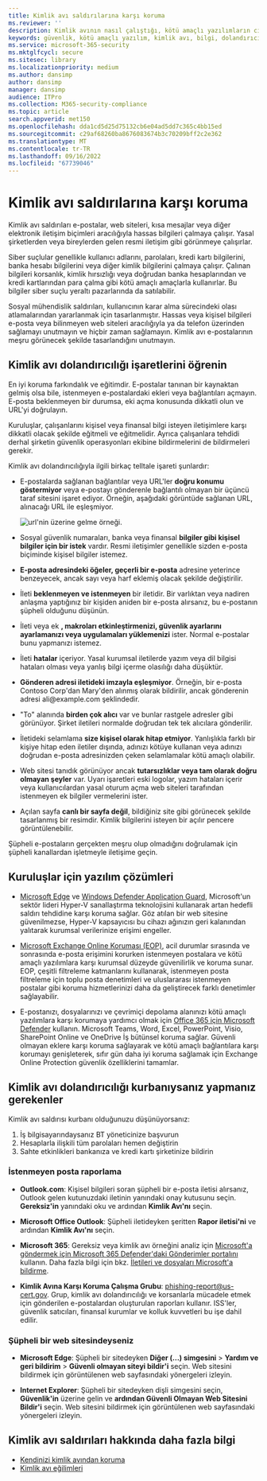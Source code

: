 ```yaml
---
title: Kimlik avı saldırılarına karşı koruma
ms.reviewer: ''
description: Kimlik avının nasıl çalıştığı, kötü amaçlı yazılımların cihazlarınıza nasıl çalıştığı ve kendinizi korumak için neler yapabileceğiniz hakkında bilgi edinin
keywords: güvenlik, kötü amaçlı yazılım, kimlik avı, bilgi, dolandırıcılık, sosyal mühendislik, yem, yem, koruma, eğilimler, hedefli saldırı
ms.service: microsoft-365-security
ms.mktglfcycl: secure
ms.sitesec: library
ms.localizationpriority: medium
ms.author: dansimp
author: dansimp
manager: dansimp
audience: ITPro
ms.collection: M365-security-compliance
ms.topic: article
search.appverid: met150
ms.openlocfilehash: dda1cd5d25d75132cb6e04ad5dd7c365c4bb15ed
ms.sourcegitcommit: c29af68260ba8676083674b3c70209bff2c2e362
ms.translationtype: MT
ms.contentlocale: tr-TR
ms.lasthandoff: 09/16/2022
ms.locfileid: "67739046"
---
```

# <a name="how-to-protect-against-phishing-attacks"></a>Kimlik avı saldırılarına karşı koruma

Kimlik avı saldırıları e-postalar, web siteleri, kısa mesajlar veya diğer elektronik iletişim biçimleri aracılığıyla hassas bilgileri çalmaya çalışır. Yasal şirketlerden veya bireylerden gelen resmi iletişim gibi görünmeye çalışırlar.

Siber suçlular genellikle kullanıcı adlarını, parolaları, kredi kartı bilgilerini, banka hesabı bilgilerini veya diğer kimlik bilgilerini çalmaya çalışır. Çalınan bilgileri korsanlık, kimlik hırsızlığı veya doğrudan banka hesaplarından ve kredi kartlarından para çalma gibi kötü amaçlı amaçlarla kullanırlar. Bu bilgiler siber suçlu yeraltı pazarlarında da satılabilir.

Sosyal mühendislik saldırıları, kullanıcının karar alma sürecindeki olası atlamalarından yararlanmak için tasarlanmıştır. Hassas veya kişisel bilgileri e-posta veya bilinmeyen web siteleri aracılığıyla ya da telefon üzerinden sağlamayı unutmayın ve hiçbir zaman sağlamayın. Kimlik avı e-postalarının meşru görünecek şekilde tasarlandığını unutmayın.

## <a name="learn-the-signs-of-a-phishing-scam"></a>Kimlik avı dolandırıcılığı işaretlerini öğrenin

En iyi koruma farkındalık ve eğitimdir. E-postalar tanınan bir kaynaktan gelmiş olsa bile, istenmeyen e-postalardaki ekleri veya bağlantıları açmayın. E-posta beklenmeyen bir durumsa, eki açma konusunda dikkatli olun ve URL'yi doğrulayın.

Kuruluşlar, çalışanlarını kişisel veya finansal bilgi isteyen iletişimlere karşı dikkatli olacak şekilde eğitmeli ve eğitmelidir. Ayrıca çalışanlara tehdidi derhal şirketin güvenlik operasyonları ekibine bildirmelerini de bildirmeleri gerekir.

Kimlik avı dolandırıcılığıyla ilgili birkaç telltale işareti şunlardır:

* E-postalarda sağlanan bağlantılar veya URL'ler **doğru konumu göstermiyor** veya e-postayı gönderenle bağlantılı olmayan bir üçüncü taraf sitesini işaret ediyor. Örneğin, aşağıdaki görüntüde sağlanan URL, alınacağı URL ile eşleşmiyor.

    ![url'nin üzerine gelme örneği.](../../media/security-intelligence-images/url-hover.png)

* Sosyal güvenlik numaraları, banka veya finansal **bilgiler gibi kişisel bilgiler için bir istek** vardır. Resmi iletişimler genellikle sizden e-posta biçiminde kişisel bilgiler istemez.

* **E-posta adresindeki öğeler, geçerli bir e-posta** adresine yeterince benzeyecek, ancak sayı veya harf eklemiş olacak şekilde değiştirilir.

* İleti **beklenmeyen ve istenmeyen** bir iletidir. Bir varlıktan veya nadiren anlaşma yaptığınız bir kişiden aniden bir e-posta alırsanız, bu e-postanın şüpheli olduğunu düşünün.

* İleti veya ek **, makroları etkinleştirmenizi, güvenlik ayarlarını ayarlamanızı veya uygulamaları yüklemenizi** ister. Normal e-postalar bunu yapmanızı istemez.

* İleti **hatalar** içeriyor. Yasal kurumsal iletilerde yazım veya dil bilgisi hataları olması veya yanlış bilgi içerme olasılığı daha düşüktür.

* **Gönderen adresi iletideki imzayla eşleşmiyor**. Örneğin, bir e-posta Contoso Corp'dan Mary'den alınmış olarak bildirilir, ancak gönderenin adresi ali<span></span>@example.com şeklindedir.

* "To" alanında **birden çok alıcı** var ve bunlar rastgele adresler gibi görünüyor. Şirket iletileri normalde doğrudan tek tek alıcılara gönderilir.

* İletideki selamlama **size kişisel olarak hitap etmiyor**. Yanlışlıkla farklı bir kişiye hitap eden iletiler dışında, adınızı kötüye kullanan veya adınızı doğrudan e-posta adresinizden çeken selamlamalar kötü amaçlı olabilir.

* Web sitesi tanıdık görünüyor ancak **tutarsızlıklar veya tam olarak doğru olmayan şeyler** var. Uyarı işaretleri eski logolar, yazım hataları içerir veya kullanıcılardan yasal oturum açma web siteleri tarafından istenmeyen ek bilgiler vermelerini ister.

* Açılan sayfa **canlı bir sayfa değil**, bildiğiniz site gibi görünecek şekilde tasarlanmış bir resimdir. Kimlik bilgilerini isteyen bir açılır pencere görüntülenebilir.

Şüpheli e-postaların gerçekten meşru olup olmadığını doğrulamak için şüpheli kanallardan işletmeyle iletişime geçin.

## <a name="software-solutions-for-organizations"></a>Kuruluşlar için yazılım çözümleri

* [Microsoft Edge](/microsoft-edge/deploy/index) ve [Windows Defender Application Guard](/windows/security/microsoft-defender-application-guard/md-app-guard-overview.md), Microsoft'un sektör lideri Hyper-V sanallaştırma teknolojisini kullanarak artan hedefli saldırı tehdidine karşı koruma sağlar. Göz atılan bir web sitesine güvenilmezse, Hyper-V kapsayıcısı bu cihazı ağınızın geri kalanından yalıtarak kurumsal verilerinize erişimi engeller.

* [Microsoft Exchange Online Koruması (EOP),](https://products.office.com/exchange/exchange-email-security-spam-protection) acil durumlar sırasında ve sonrasında e-posta erişimini korurken istenmeyen postalara ve kötü amaçlı yazılımlara karşı kurumsal düzeyde güvenilirlik ve koruma sunar.  EOP, çeşitli filtreleme katmanlarını kullanarak, istenmeyen posta filtreleme için toplu posta denetimleri ve uluslararası istenmeyen postalar gibi koruma hizmetlerinizi daha da geliştirecek farklı denetimler sağlayabilir.

* E-postanızı, dosyalarınızı ve çevrimiçi depolama alanınızı kötü amaçlı yazılımlara karşı korumaya yardımcı olmak için [Office 365 için Microsoft Defender](https://products.office.com/exchange/online-email-threat-protection?ocid=cx-blog-mmpc) kullanın. Microsoft Teams, Word, Excel, PowerPoint, Visio, SharePoint Online ve OneDrive İş bütünsel koruma sağlar. Güvenli olmayan eklere karşı koruma sağlayarak ve kötü amaçlı bağlantılara karşı korumayı genişleterek, sıfır gün daha iyi koruma sağlamak için Exchange Online Protection güvenlik özelliklerini tamamlar.

## <a name="what-to-do-if-youve-been-a-victim-of-a-phishing-scam"></a>Kimlik avı dolandırıcılığı kurbanıysanız yapmanız gerekenler

Kimlik avı saldırısı kurbanı olduğunuzu düşünüyorsanız:

1. İş bilgisayarındaysanız BT yöneticinize başvurun
2. Hesaplarla ilişkili tüm parolaları hemen değiştirin
3. Sahte etkinlikleri bankanıza ve kredi kartı şirketinize bildirin

### <a name="reporting-spam"></a>İstenmeyen posta raporlama

- **Outlook.com**: Kişisel bilgileri soran şüpheli bir e-posta iletisi alırsanız, Outlook gelen kutunuzdaki iletinin yanındaki onay kutusunu seçin. **Gereksiz'in** yanındaki oku ve ardından **Kimlik Avı'nı** seçin.

- **Microsoft Office Outlook**: Şüpheli iletideyken şeritten **Rapor iletisi'ni** ve ardından **Kimlik Avı'nı** seçin.

- **Microsoft 365**: Gereksiz veya kimlik avı örneğini analiz için [Microsoft'a göndermek için Microsoft 365 Defender'daki Gönderimler portalını](/microsoft-365/security/office-365-security/report-junk-email-messages-to-microsoft) kullanın. Daha fazla bilgi için bkz. [İletileri ve dosyaları Microsoft'a bildirme](/microsoft-365/security/office-365-security/report-junk-email-messages-to-microsoft).

- **Kimlik Avına Karşı Koruma Çalışma Grubu**: phishing-report@us-cert.gov. Grup, kimlik avı dolandırıcılığı ve korsanlarla mücadele etmek için gönderilen e-postalardan oluşturulan raporları kullanır. ISS'ler, güvenlik satıcıları, finansal kurumlar ve kolluk kuvvetleri bu işe dahil edilir.

### <a name="if-youre-on-a-suspicious-website"></a>Şüpheli bir web sitesindeyseniz

- **Microsoft Edge**: Şüpheli bir sitedeyken **Diğer (...) simgesini** > **Yardım ve geri bildirim** > **Güvenli olmayan siteyi bildir'i** seçin. Web sitesini bildirmek için görüntülenen web sayfasındaki yönergeleri izleyin.

- **Internet Explorer**: Şüpheli bir sitedeyken dişli simgesini seçin, **Güvenlik'in** üzerine gelin ve **ardından Güvenli Olmayan Web Sitesini Bildir'i** seçin. Web sitesini bildirmek için görüntülenen web sayfasındaki yönergeleri izleyin.

## <a name="more-information-about-phishing-attacks"></a>Kimlik avı saldırıları hakkında daha fazla bilgi

- [Kendinizi kimlik avından koruma](https://support.microsoft.com/help/4033787/windows-protect-yourself-from-phishing)
- [Kimlik avı eğilimleri](phishing-trends.md)
